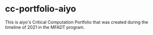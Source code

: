 # cc-portfolio-aiyo
This is aiyo's Critical Computation Portfolio that was created during the timeline of 2021 in the MFADT program. 
